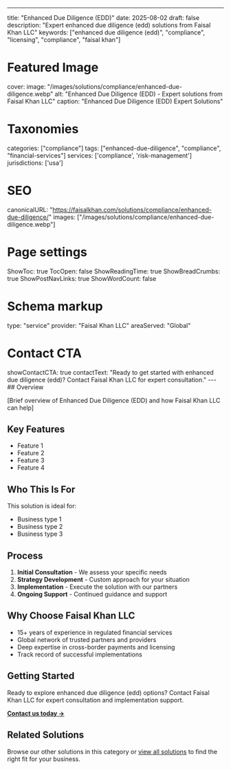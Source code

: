 ---
title: "Enhanced Due Diligence (EDD)"
date: 2025-08-02
draft: false
description: "Expert enhanced due diligence (edd) solutions from Faisal Khan LLC"
keywords: ["enhanced due diligence (edd)", "compliance", "licensing", "compliance", "faisal khan"]

# Featured Image
cover:
    image: "/images/solutions/compliance/enhanced-due-diligence.webp"
    alt: "Enhanced Due Diligence (EDD) - Expert solutions from Faisal Khan LLC"
    caption: "Enhanced Due Diligence (EDD) Expert Solutions"

# Taxonomies
categories: ["compliance"]
tags: ["enhanced-due-diligence", "compliance", "financial-services"]
services: ['compliance', 'risk-management']
jurisdictions: ['usa']

# SEO
canonicalURL: "https://faisalkhan.com/solutions/compliance/enhanced-due-diligence/"
images: ["/images/solutions/compliance/enhanced-due-diligence.webp"]

# Page settings
ShowToc: true
TocOpen: false
ShowReadingTime: true
ShowBreadCrumbs: true
ShowPostNavLinks: true
ShowWordCount: false

# Schema markup
type: "service"
provider: "Faisal Khan LLC"
areaServed: "Global"

# Contact CTA
showContactCTA: true
contactText: "Ready to get started with enhanced due diligence (edd)? Contact Faisal Khan LLC for expert consultation."
---## Overview

[Brief overview of Enhanced Due Diligence (EDD) and how Faisal Khan LLC can help]

## Key Features

- Feature 1
- Feature 2  
- Feature 3
- Feature 4

## Who This Is For

This solution is ideal for:

- Business type 1
- Business type 2
- Business type 3

## Process

1. **Initial Consultation** - We assess your specific needs
2. **Strategy Development** - Custom approach for your situation  
3. **Implementation** - Execute the solution with our partners
4. **Ongoing Support** - Continued guidance and support

## Why Choose Faisal Khan LLC

- 15+ years of experience in regulated financial services
- Global network of trusted partners and providers
- Deep expertise in cross-border payments and licensing
- Track record of successful implementations

## Getting Started

Ready to explore enhanced due diligence (edd) options? Contact Faisal Khan LLC for expert consultation and implementation support.

**[Contact us today →](mailto:contact@faisalkhan.com)**

## Related Solutions

Browse our other solutions in this category or [view all solutions](/solutions/) to find the right fit for your business.
